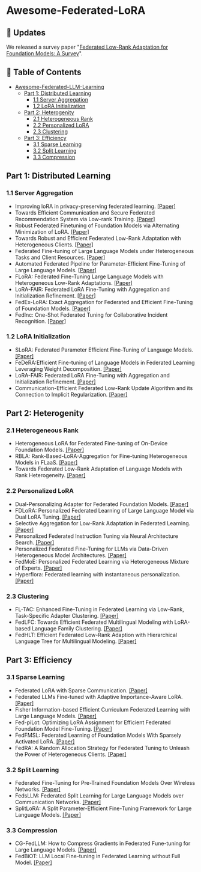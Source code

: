 # Awesome-Federated-LoRA

## 📢 Updates
We released a survey paper "[Federated Low-Rank Adaptation for Foundation Models: A Survey](https://arxiv.org/abs/2505.13502)".

## 📒 Table of Contents

- [Awesome-Federated-LLM-Learning](#awesome-federated-lora)
  - [Part 1: Distributed Learning](#part-1-distributed-learning)
    - [1.1 Server Aggregation](#11-server-aggregation)
    - [1.2 LoRA Initialization](#12-lora-initialization)
  - [Part 2: Heterogenity](#part-2-heterogenity)
    - [2.1 Heterogeneous Rank](#21-heterogeneous-rank)
    - [2.2 Personalized LoRA](#22-personalized-lora)
    - [2.3 Clustering](#23-clustering)
  - [Part 3: Efficiency](#part-3-efficiency)
    - [3.1 Sparse Learning](#31-sparse-learning)
    - [3.2 Split Learning](#32-split-learning)
    - [3.3 Compression](#33-compression)


## Part 1: Distributed Learning
### 1.1 Server Aggregation
* Improving loRA in privacy-preserving federated learning. [[Paper]](https://arxiv.org/abs/2403.12313) 
* Towards Efficient Communication and Secure Federated Recommendation System via Low-rank Training. [[Paper]](https://dl.acm.org/doi/abs/10.1145/3589334.3645702)
* Robust Federated Finetuning of Foundation Models via Alternating Minimization of LoRA. [[Paper]](https://www.arxiv.org/abs/2409.02346)
* Towards Robust and Efficient Federated Low-Rank Adaptation with Heterogeneous Clients. [[Paper]](https://arxiv.org/abs/2410.22815)
* Federated Fine-tuning of Large Language Models under Heterogeneous Tasks and Client Resources. [[Paper]](https://arxiv.org/abs/2402.11505)
* Automated Federated Pipeline for Parameter-Efficient Fine-Tuning of Large Language Models. [[Paper]](https://arxiv.org/abs/2404.06448)
* FLoRA: Federated Fine-Tuning Large Language Models with Heterogeneous Low-Rank Adaptations. [[Paper]](https://arxiv.org/abs/2409.05976)
* LoRA-FAIR: Federated LoRA Fine-Tuning with Aggregation and Initialization Refinement. [[Paper]](https://arxiv.org/abs/2411.14961)
* FedEx-LoRA: Exact Aggregation for Federated and Efficient Fine-Tuning of Foundation Models. [[Paper]](https://arxiv.org/abs/2410.09432)
* FedInc: One-Shot Federated Tuning for Collaborative Incident Recognition. [[Paper]](https://link.springer.com/chapter/10.1007/978-3-031-72347-6_12)

### 1.2 LoRA Initialization
* SLoRA: Federated Parameter Efficient Fine-Tuning of Language Models. [[Paper]](https://arxiv.org/abs/2308.06522)
* FeDeRA:Efficient Fine-tuning of Language Models in Federated Learning Leveraging Weight Decomposition. [[Paper]](https://arxiv.org/abs/2404.18848)
* LoRA-FAIR: Federated LoRA Fine-Tuning with Aggregation and Initialization Refinement. [[Paper]](https://arxiv.org/abs/2411.14961)
* Communication-Efficient Federated Low-Rank Update Algorithm and its Connection to Implicit Regularization. [[Paper]](https://arxiv.org/abs/2409.12371)

## Part 2: Heterogenity
### 2.1 Heterogeneous Rank
* Heterogeneous LoRA for Federated Fine-tuning of On-Device Foundation Models. [[Paper]](https://arxiv.org/abs/2401.06432)
* RBLA: Rank-Based-LoRA-Aggregation for Fine-tuning Heterogeneous Models in FLaaS. [[Paper]](https://arxiv.org/abs/2408.08699)
* Towards Federated Low-Rank Adaptation of Language Models with Rank Heterogeneity. [[Paper]](https://arxiv.org/abs/2406.17477)

### 2.2 Personalized LoRA
* Dual-Personalizing Adapter for Federated Foundation Models. [[Paper]](https://arxiv.org/abs/2403.19211)
* FDLoRA: Personalized Federated Learning of Large Language Model via Dual LoRA Tuning. [[Paper]](https://arxiv.org/abs/2406.07925)
* Selective Aggregation for Low-Rank Adaptation in Federated Learning. [[Paper]](https://arxiv.org/abs/2410.01463)
* Personalized Federated Instruction Tuning via Neural Architecture Search. [[Paper]](https://arxiv.org/abs/2402.16919)
* Personalized Federated Fine-Tuning for LLMs via Data-Driven Heterogeneous Model Architectures. [[Paper]](https://arxiv.org/abs/2411.19128)
* FedMoE: Personalized Federated Learning via Heterogeneous Mixture of Experts. [[Paper]](https://arxiv.org/abs/2408.11304)
* Hyperflora: Federated learning with instantaneous personalization. [[Paper]](https://epubs.siam.org/doi/10.1137/1.9781611978032.94)

### 2.3 Clustering
* FL-TAC: Enhanced Fine-Tuning in Federated Learning via Low-Rank, Task-Specific Adapter Clustering. [[Paper]](https://arxiv.org/abs/2404.15384)
* FedLFC: Towards Efficient Federated Multilingual Modeling with LoRA-based Language Family Clustering. [[Paper]](https://aclanthology.org/2024.findings-naacl.98/)
* FedHLT: Efficient Federated Low-Rank Adaption with Hierarchical Language Tree for Multilingual Modeling. [[Paper]](https://dl.acm.org/doi/10.1145/3589335.3651933)

## Part 3: Efficiency
### 3.1 Sparse Learning
* Federated LoRA with Sparse Communication. [[Paper]](https://arxiv.org/abs/2406.05233)
* Federated LLMs Fine-tuned with Adaptive Importance-Aware LoRA. [[Paper]](https://arxiv.org/html/2411.06581v1)
* Fisher Information-based Efficient Curriculum Federated Learning with Large Language Models. [[Paper]](https://arxiv.org/abs/2410.00131)
* Fed-piLot: Optimizing LoRA Assignment for Efficient Federated Foundation Model Fine-Tuning. [[Paper]](https://arxiv.org/abs/2410.10200)
* FedFMSL: Federated Learning of Foundation Models With Sparsely Activated LoRA. [[Paper]](https://ieeexplore.ieee.org/document/10666083)
* FedRA: A Random Allocation Strategy for Federated Tuning to Unleash the Power of Heterogeneous Clients. [[Paper]](https://arxiv.org/abs/2311.11227)

### 3.2 Split Learning
* Federated Fine-Tuning for Pre-Trained Foundation Models Over Wireless Networks. [[Paper]](https://arxiv.org/abs/2407.02924)
* FedsLLM: Federated Split Learning for Large Language Models over Communication Networks. [[Paper]](https://arxiv.org/abs/2407.09250)
* SplitLoRA: A Split Parameter-Efficient Fine-Tuning Framework for Large Language Models. [[Paper]](https://arxiv.org/abs/2407.00952)

### 3.3 Compression
* CG-FedLLM: How to Compress Gradients in Federated Fune-tuning for Large Language Models. [[Paper]](https://arxiv.org/abs/2405.13746)
* FedBiOT: LLM Local Fine-tuning in Federated Learning without Full Model. [[Paper]](https://arxiv.org/abs/2406.17706)


